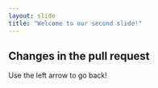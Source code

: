 ```yaml
---
layout: slide
title: "Welcome to our second slide!"
---
```

## Changes in the pull request
Use the left arrow to go back!
